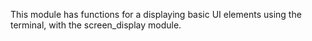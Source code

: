 This module has functions for a displaying basic UI elements using the terminal, with the screen_display module.
